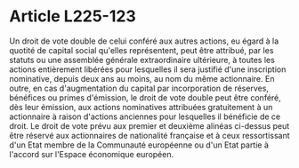 # Article L225-123

Un droit de vote double de celui conféré aux autres actions, eu égard à la quotité de capital social qu'elles représentent, peut être attribué, par les statuts ou une assemblée générale extraordinaire ultérieure, à toutes les actions entièrement libérées pour lesquelles il sera justifié d'une inscription nominative, depuis deux ans au moins, au nom du même actionnaire.   En outre, en cas d'augmentation du capital par incorporation de réserves, bénéfices ou primes d'émission, le droit de vote double peut être conféré, dès leur émission, aux actions nominatives attribuées gratuitement à un actionnaire à raison d'actions anciennes pour lesquelles il bénéficie de ce droit.   Le droit de vote prévu aux premier et deuxième alinéas ci-dessus peut être réservé aux actionnaires de nationalité française et à ceux ressortissant d'un Etat membre de la Communauté européenne ou d'un Etat partie à l'accord sur l'Espace économique européen.